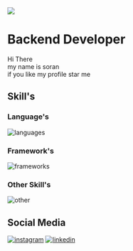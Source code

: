<img src='https://media.licdn.com/dms/image/v2/D4D16AQHrEo8aB7EGWg/profile-displaybackgroundimage-shrink_350_1400/profile-displaybackgroundimage-shrink_350_1400/0/1702805998523?e=1731542400&v=beta&t=GPaKsf_nGeiN7-ycE0BVotbEc3ou3f4s8-4W9EjP2vk'>
<h1> Backend Developer </h1>
<p> Hi There<br> my name is soran <br> if you like my profile star me</p>
<div>
  <h2>Skill's</h2>
  <h3>Language's</h3>
  <img src='https://skillicons.dev/icons?i=py,html' alt='languages'>
  <h3>Framework's</h3>
  <img src='https://skillicons.dev/icons?i=django,selenium' alt='frameworks'>
  <h3>Other Skill's</h3>
  <img src='https://skillicons.dev/icons?i=ps,pr' alt='other'>
</div>
<div>
  <h2>Social Media</h2>
  <a href='https://instagram.com/soran.py'><img src='https://skillicons.dev/icons?i=instagram' alt='instagram'></a>
  <a href='https://linkedin.com/soranhassan'><img src='https://skillicons.dev/icons?i=linkedin' alt='linkedin'></a>
</div>
